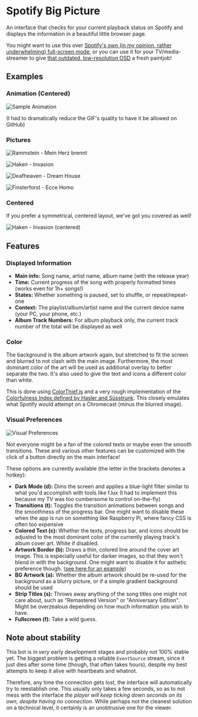 # Spotify Big Picture

An interface that checks for your current playback status on Spotify and displays the information in a beautiful little browser page.

You might want to use this over [Spotify's own (in my opinion, rather underwhelming) full-screen mode](https://i.imgur.com/dvreOAX.jpg), or you can use it for your TV/media-streamer to give [that outdated, low-resolution OSD](https://i.imgur.com/lNfCcrW.jpg) a fresh paintjob!

## Examples

### Animation (Centered)

![Sample Animation](https://i.imgur.com/CuPz1eJ.gif)

(I had to dramatically reduce the GIF's quality to have it be allowed on GitHub)

### Pictures

![Rammstein - Mein Herz brennt](https://i.imgur.com/eLpoG0B.png)

![Haken - Invasion](https://i.imgur.com/Zk3Ssg1.png)

![Deafheaven - Dream House](https://i.imgur.com/zGN1Las.png)

![Finsterforst - Ecce Homo](https://i.imgur.com/1vcOF1D.png)

### Centered

If you prefer a symmetrical, centered layout, we've got you covered as well!

![Haken - Invasion (centered)](https://i.imgur.com/KUyan82.png)

## Features

### Displayed Information

* **Main info:** Song name, artist name, album name (with the release year)
* **Time:** Current progress of the song with properly formatted times (works even for 1h+ songs!)
* **States:** Whether something is paused, set to shuffle, or repeat/repeat-one
* **Context:** The playlist/album/artist name and the current device name (your PC, your phone, etc.)
* **Album Track Numbers:** For album playback only, the current track number of the total will be displayed as well

### Color

The background is the album artwork again, but stretched to fit the screen and blurred to not clash with the main image. Furthermore, the most dominant color of the art will be used as additional overlay to better separate the two. It's also used to give the text and icons a different color than white.

This is done using [ColorThief.js](https://lokeshdhakar.com/projects/color-thief) and a very rough implementation of the [Colorfulness Index defined by Hasler and Süsstrunk](https://infoscience.epfl.ch/record/33994/files/HaslerS03.pdf). This closely emulates what Spotify would attempt on a Chromecast (minus the blurred image).

### Visual Preferences

![Visual Preferences](https://i.imgur.com/DtIq8T8.png)

Not everyone might be a fan of the colored texts or maybe even the smooth transitions. These and various other features can be customized with the click of a button directly on the main interface!

These options are currently available (the letter in the brackets denotes a hotkey):

* **Dark Mode (d):** Dims the screen and applies a blue-light filter similar to what you'd accomplish with tools like f.lux (I had to implement this because my TV was too cumbersome to control on-the-fly)
* **Transitions (t):** Toggles the transition animations between songs and the smoothness of the progress bar. One might want to disable these when the app is run on something like Raspberry Pi, where fancy CSS is often too expensive
* **Colored Text (c):** Whether the texts, progress bar, and icons should be adjusted to the most dominant color of the currently playing track's album cover art. White if disabled.
* **Artwork Border (b):** Draws a thin, colored line around the cover art image. This is especially useful for darker images, so that they won't blend in with the background. One might want to disable it for asthetic preference though. ([see here for an example](https://i.imgur.com/jmSsbyo.png))
* **BG Artwork (a):** Whether the album artwork should be re-used for the background as a blurry picture, or if a simple gradient background should be used
* **Strip Titles (s):** Throws away anything of the song titles one might not care about, such as "Remastered Version" or "Anniversary Edition". Might be overzealous depending on how much information you wish to have.
* **Fullscreen (f):** Take a wild guess.

## Note about stability
 
This bot is in *very* early development stages and probably not 100% stable yet. The biggest problem is getting a reliable `EventSource` stream, since it just dies after some time (though, that often takes hours), despite my best attempts to keep it alive with heartbeats and whatnot.

Therefore, any time the connection gets lost, the interface will automatically try to reestablish one. This usually only takes a few seconds, so as to not mess with the interface _the player will keep ticking down seconds on its own, despite having no connection_. While perhaps not the cleanest solution on a technical level, it certainly is an unobtrusive one for the viewer.
